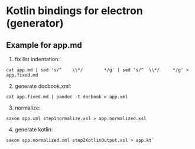 # Kotlin bindings for electron (generator)

## Example for app.md

1. fix list indentation:

 ```
 cat app.md | sed 's/^    \\*/        */g' | sed 's/^  \\*/     */g' > app.fixed.md
 ```

2. generate docbook.xml: 

 ```
 cat app.fixed.md | pandoc -t docbook > app.xml
 ```

3. normalize: 

 ```
 saxon app.xml step1normalize.xsl > app.normalized.xsl
 ```

4. generate kotlin: 

 ```
 saxon app.normalized.xml step2KotlinOutput.xsl > app.kt`
 ```
